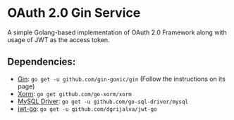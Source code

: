 # OAuth 2.0 Gin Service
A simple Golang-based implementation of OAuth 2.0 Framework along with usage of JWT as the access token.
## Dependencies:
- [Gin](https://github.com/gin-gonic/gin): `go get -u github.com/gin-gonic/gin`
  (Follow the instructions on its page)
- [Xorm](https://github.com/go-xorm/xorm): `go get github.com/go-xorm/xorm`
- [MySQL Driver](https://github.com/go-sql-driver/mysql): `go get -u github.com/go-sql-driver/mysql`
- [jwt-go](https://github.com/dgrijalva/jwt-go): `go get -u github.com/dgrijalva/jwt-go`